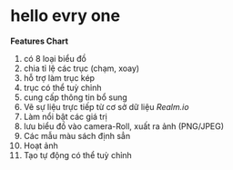 # hello evry one
**Features Chart**
1. có 8 loại biểu đồ
2. chia tỉ lệ các trục (chạm, xoay)
3. hỗ trợ làm trục kép
4. trục có thể tuỳ chỉnh
5. cung cấp thông tin bổ sung
6. Vẽ sự liệu trực tiếp từ cơ sở dữ liệu *Realm.io*
7. Làm nổi bật các giá trị
8. lưu biểu đồ vào camera-Roll, xuất ra ảnh (PNG/JPEG)
9. Các mẫu màu sách định sẳn
10. Hoạt ảnh
11. Tạo tự động có thể tuỳ chỉnh
